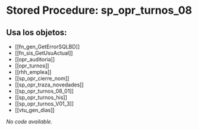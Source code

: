 # Stored Procedure: sp_opr_turnos_08

## Usa los objetos:
- [[fn_gen_GetErrorSQLBD]]
- [[fn_sis_GetUsuActual]]
- [[opr_auditoria]]
- [[opr_turnos]]
- [[rhh_emplea]]
- [[sp_opr_cierre_nom]]
- [[sp_opr_traza_novedades]]
- [[sp_opr_turnos_08_01]]
- [[sp_opr_turnos_his]]
- [[sp_opr_turnos_V01_3]]
- [[vtu_gen_dias]]

*No code available.*
